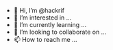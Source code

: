 - 👋 Hi, I’m @hackrif
- 👀 I’m interested in ...
- 🌱 I’m currently learning ...
- 💞️ I’m looking to collaborate on ...
- 📫 How to reach me ...

<!---
hackrif/hackrif is a ✨ special ✨ repository because its `README.md` (this file) appears on your GitHub profile.
You can click the Preview link to take a look at your changes.
--->
